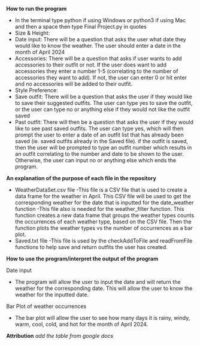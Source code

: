 **How to run the program**
* In the terminal type python if using Windows or python3 if using Mac and then a space then type Final Project.py in quotes
* Size & Height:
* Date input: There will be a question that asks the user what date they would like to know the weather. The user should enter a date in the month of April 2024
* Accessories: There will be a question that asks if user wants to add accessories to their outfit or not. If the user does want to add accessories they enter a number 1-5 (correlating to the number of accessories they want to add). If not, the user can enter 0 or hit enter and no accessories will be added to their outfit.
* Style Preference:
* Save outfit: There will be a question that asks the user if they would like to save their suggested outfits. The user can type yes to save the outfit, or the user can type no or anything else if they would not like the outfit saved
* Past outfit: There will then be a question that asks the user if they would like to see past saved outfits. The user can type yes, which will then prompt the user to enter a date of an outfit list that has already been saved (ie. saved outfits already in the Saved file). if the outfit is saved, then the user will be prompted to type an outfit number which results in an outfit correlating to the number and date to be shown to the user. Otherwise, the user can input no or anything else which ends the program.



**An explanation of the purpose of each file in the repository**
* WeatherDataSet.csv file
  -This file is a CSV file that is used to create a data frame for the weather in April. This CSV file will be used to get the
  corresponding weather for the date that is inputted for the date_weather function
  -This file also is needed for the weather_filter function. This function creates a new data frame that groups the weather
  types counts the occurrences of each weather type, based on the CSV file. Then the function plots the weather types vs the number of occurrences as a bar plot.
* Saved.txt file
  -This file is used by the checkAddToFile and readFromFile functions to help save and return outfits the user has created.
  

**How to use the program/interpret the output of the program**


Date input
* The program will allow the user to input the date and will return the weather for the corresponding date. This will allow the user to
  know the weather for the inputted date.

Bar Plot of weather occurrences
* The bar plot will allow the user to see how many days it is rainy, windy, warm, cool, cold, and hot for the month of April 2024.


**Attribution**
*add the table from google docs*



